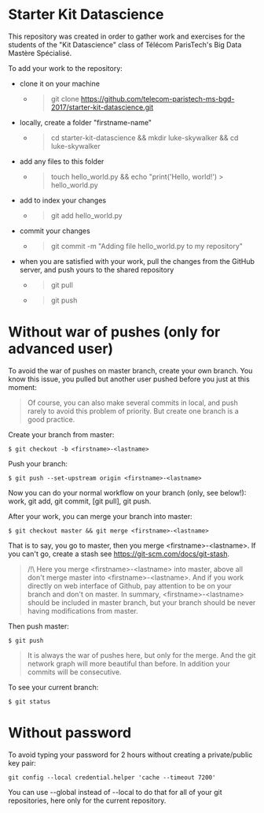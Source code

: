 # Starter Kit Datascience

This repository was created in order to gather work and exercises for the students of the "Kit Datascience" class of Télécom ParisTech's Big Data Mastère Spécialisé.

To add your work to the repository:
 - clone it on your machine 
    - > git clone https://github.com/telecom-paristech-ms-bgd-2017/starter-kit-datascience.git
 - locally, create a folder "firstname-name"
    - > cd starter-kit-datascience && mkdir luke-skywalker && cd luke-skywalker
 - add any files to this folder
    - > touch hello_world.py && echo "print('Hello, world!') > hello_world.py
 - add to index your changes
    - > git add hello_world.py
 - commit your changes
    - > git commit -m "Adding file hello_world.py to my repository"
 - when you are satisfied with your work, pull the changes from the GitHub server, and push yours to the shared repository
    - > git pull
    - > git push

# Without war of pushes (only for advanced user)

To avoid the war of pushes on master branch, create your own branch. You know this issue, you pulled but another user pushed before you just at this moment:

> Of course, you can also make several commits in local, and push rarely to avoid this problem of priority. But create one branch is a good practice.

Create your branch from master:

~~~
$ git checkout -b <firstname>-<lastname>
~~~

Push your branch:

~~~
$ git push --set-upstream origin <firstname>-<lastname>
~~~

Now you can do your normal workflow on your branch (only, see below!): work, git add, git commit, [git pull], git push.

After your work, you can merge your branch into master:

~~~
$ git checkout master && git merge <firstname>-<lastname>
~~~

That is to say, you go to master, then you merge \<firstname\>-\<lastname\>. If you can't go, create a stash see https://git-scm.com/docs/git-stash.

> /!\ Here you merge \<firstname\>-\<lastname\> into master, above all don't merge master into \<firstname\>-\<lastname\>. 
> And if you work directly on web interface of Github, pay attention to be on your branch and don't on master.
> In summary, \<firstname\>-\<lastname\> should be included in master branch, but your branch should be never having
> modifications from master.

Then push master:

~~~
$ git push
~~~

> It is always the war of pushes here, but only for the merge. And the git network graph will more beautiful than before. In addition your commits will be consecutive.

To see your current branch:

~~~
$ git status
~~~

# Without password  

To avoid typing your password for 2 hours without creating a private/public key pair:

~~~
git config --local credential.helper 'cache --timeout 7200'
~~~

You can use --global instead of --local to do that for all of your git repositories, here only for the current repository.




